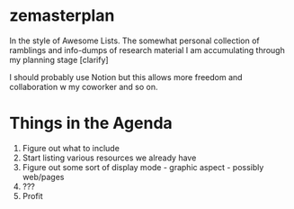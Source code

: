 # zemasterplan

In the style of Awesome Lists.
The somewhat personal collection of ramblings and info-dumps of research material I am accumulating through my planning stage [clarify]

I should probably use Notion but this allows more freedom and collaboration w my coworker and so on.

# Things in the Agenda
1. Figure out what to include
2. Start listing various resources we already have
3. Figure out some sort of display mode - graphic aspect - possibly web/pages
4. ???
5. Profit
